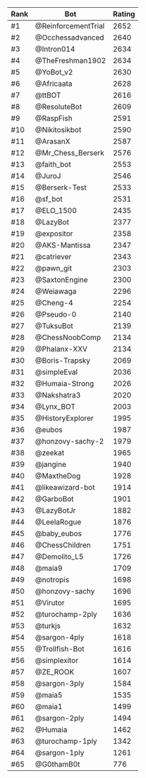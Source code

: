 Rank|Bot|Rating
---|---|---
#1|@ReinforcementTrial|2652
#2|@Occhessadvanced|2640
#3|@Intron014|2634
#4|@TheFreshman1902|2634
#5|@YoBot_v2|2630
#6|@Africaata|2628
#7|@ttBOT|2616
#8|@ResoluteBot|2609
#9|@RaspFish|2591
#10|@Nikitosikbot|2590
#11|@ArasanX|2587
#12|@Mr_Chess_Berserk|2576
#13|@faith_bot|2553
#14|@JuroJ|2546
#15|@Berserk-Test|2533
#16|@sf_bot|2531
#17|@ELO_1500|2435
#18|@LazyBot|2377
#19|@expositor|2358
#20|@AKS-Mantissa|2347
#21|@catriever|2343
#22|@pawn_git|2303
#23|@SaxtonEngine|2300
#24|@Weiawaga|2296
#25|@Cheng-4|2254
#26|@Pseudo-0|2140
#27|@TuksuBot|2139
#28|@ChessNoobComp|2134
#29|@Phalanx-XXV|2134
#30|@Boris-Trapsky|2069
#31|@simpleEval|2036
#32|@Humaia-Strong|2026
#33|@Nakshatra3|2020
#34|@Lynx_BOT|2003
#35|@HistoryExplorer|1995
#36|@eubos|1987
#37|@honzovy-sachy-2|1979
#38|@zeekat|1965
#39|@jangine|1940
#40|@MaxtheDog|1928
#41|@likeawizard-bot|1914
#42|@GarboBot|1901
#43|@LazyBotJr|1882
#44|@LeelaRogue|1876
#45|@baby_eubos|1776
#46|@ChessChildren|1751
#47|@Demolito_L5|1726
#48|@maia9|1709
#49|@notropis|1698
#50|@honzovy-sachy|1696
#51|@Virutor|1695
#52|@turochamp-2ply|1636
#53|@turkjs|1632
#54|@sargon-4ply|1618
#55|@Trollfish-Bot|1616
#56|@simplexitor|1614
#57|@ZE_ROOK|1607
#58|@sargon-3ply|1584
#59|@maia5|1535
#60|@maia1|1499
#61|@sargon-2ply|1494
#62|@Humaia|1462
#63|@turochamp-1ply|1342
#64|@sargon-1ply|1261
#65|@G0thamB0t|776
